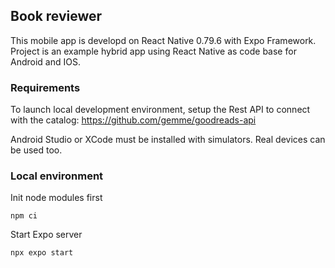 ## Book reviewer
This mobile app is developd on React Native 0.79.6 with Expo Framework.
Project is an example hybrid app using React Native as code base for Android and IOS.

### Requirements
To launch local development environment, setup the Rest API to connect with the catalog:
https://github.com/gemme/goodreads-api

Android Studio or XCode must be installed with simulators. Real devices can be used too.

### Local environment
Init node modules first
```
npm ci
```

Start Expo server
```
npx expo start
```
